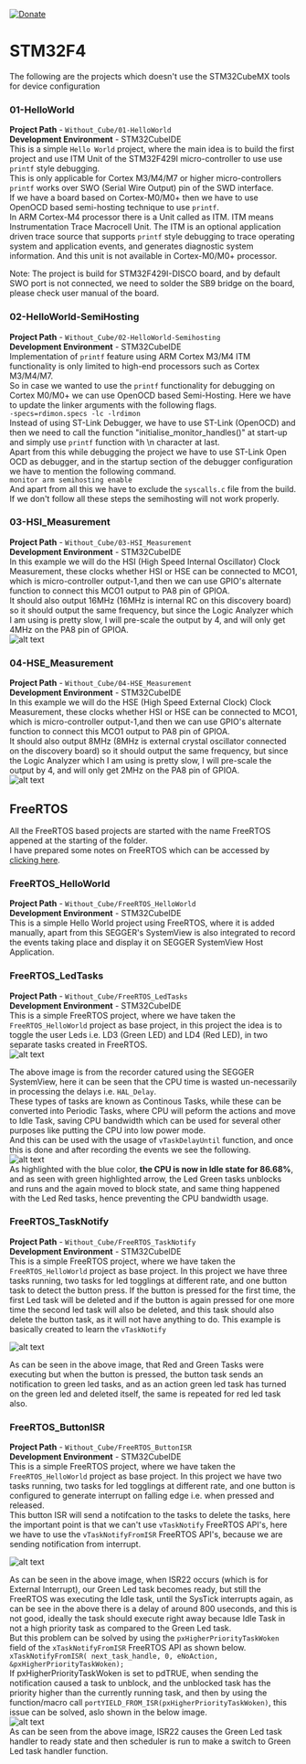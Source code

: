 [![Donate](https://img.shields.io/badge/Donate-PayPal-green.svg)](https://www.paypal.me/embeddedlab)

# STM32F4 
The following are the projects which doesn't use the STM32CubeMX tools for device configuration
### 01-HelloWorld
**Project Path** - `Without_Cube/01-HelloWorld`  
**Development Environment** - STM32CubeIDE  
This is a simple `Hello World` project, where the main idea is to build the first project and use ITM Unit of the STM32F429I micro-controller to use use `printf` style debugging.  
This is only applicable for Cortex M3/M4/M7 or higher micro-controllers `printf` works over SWO (Serial Wire Output) pin of the SWD interface.  
If we have a board based on Cortex-M0/M0+ then we have to use OpenOCD based semi-hosting technique to use `printf`.  
In ARM Cortex-M4 processor there is a Unit called as ITM. ITM means Instrumentation Trace Macrocell Unit. The ITM is an optional application driven trace source that supports `printf` style debugging to trace operating system and application events, and generates diagnostic system information. And this unit is not available in Cortex-M0/M0+ processor.  

Note: The project is build for STM32F429I-DISCO board, and by default SWO port is not connected, we need to solder the SB9 bridge on the board, please check user manual of the board.  

### 02-HelloWorld-SemiHosting
**Project Path** - `Without_Cube/02-HelloWorld-Semihosting`  
**Development Environment** - STM32CubeIDE  
Implementation of `printf` feature using ARM Cortex M3/M4 ITM functionality is only limited to high-end processors such as Cortex M3/M4/M7.  
So in case we wanted to use the `printf` functionality for debugging on Cortex M0/M0+ we can use OpenOCD based Semi-Hosting. Here we have to update the linker arguments with the following flags.  
```-specs=rdimon.specs -lc -lrdimon```  
Instead of using ST-Link Debugger, we have to use ST-Link (OpenOCD) and then we need to call the function "initialise_monitor_handles()" at start-up and simply use `printf` function with \n character at last.  
Apart from this while debugging the project we have to use ST-Link Open OCD as debugger, and in the startup section of the debugger configuration we have to mention the following command.  
```monitor arm semihosting enable```  
And apart from all this we have to exclude the `syscalls.c` file from the build. If we don't follow all these steps the semihosting will not work properly.  

### 03-HSI_Measurement
**Project Path** - `Without_Cube/03-HSI_Measurement`  
**Development Environment** - STM32CubeIDE  
In this example we will do the HSI (High Speed Internal Oscillator) Clock Measurement, these clocks whether HSI or HSE can be connected to MCO1, which is micro-controller output-1,and then we can use GPIO's alternate function to connect this MCO1 output to PA8 pin of GPIOA.  
It should also output 16MHz (16MHz is internal RC on this discovery board) so it should output the same frequency, but since the Logic Analyzer which I  am using is pretty slow, I will pre-scale the output by 4, and will only get 4MHz on the PA8 pin of GPIOA.  
![alt text](Without_Cube/03-HSI_Measurement/HSI_Measurement.png "HSI Measurement")  

### 04-HSE_Measurement
**Project Path** - `Without_Cube/04-HSE_Measurement`  
**Development Environment** - STM32CubeIDE  
In this example we will do the HSE (High Speed External Clock) Clock Measurement, these clocks whether HSI or HSE can be connected to MCO1, which is micro-controller output-1,and then we can use GPIO's alternate function to connect this MCO1 output to PA8 pin of GPIOA.  
It should also output 8MHz (8MHz is external crystal oscillator connected on the discovery board) so it should output the same frequency, but since the Logic Analyzer which I  am using is pretty slow, I will pre-scale the output by 4, and will only get 2MHz on the PA8 pin of GPIOA.  
![alt text](Without_Cube/04-HSE_Measurement/HSE_Measurement.png "HSE Measurement")  


## FreeRTOS
All the FreeRTOS based projects are started with the name FreeRTOS appened at the starting of the folder.  
I have prepared some notes on FreeRTOS which can be accessed by [clicking here](FreeRTOS_ReadMe.md).  

### FreeRTOS_HelloWorld
**Project Path** - `Without_Cube/FreeRTOS_HelloWorld`  
**Development Environment** - STM32CubeIDE  
This is a simple Hello World project using FreeRTOS, where it is added manually, apart from this SEGGER's SystemView is also integrated to record the events taking place and display it on SEGGER SystemView Host Application.  


### FreeRTOS_LedTasks
**Project Path** - `Without_Cube/FreeRTOS_LedTasks`  
**Development Environment** - STM32CubeIDE  
This is a simple FreeRTOS project, where we have taken the `FreeRTOS_HelloWorld` project as base project, in this project the idea is to toggle the user Leds i.e. LD3 (Green LED) and LD4 (Red LED), in two separate tasks created in FreeRTOS.  
![alt text](Documentation/FreeRTOS_LedTasks_with_HAL_Delay.PNG "LED Tasks Running with HAL Delay")  


The above image is from the recorder catured using the SEGGER SystemView, here it can be seen that the CPU time is wasted un-necessarily in processing the delays i.e. `HAL_Delay`.  
These types of tasks are known as Continous Tasks, while these can be converted into Periodic Tasks, where CPU will peform the actions and move to Idle Task, saving CPU bandwidth which can be used for several other purposes like putting the CPU into low power mode.  
And this can be used with the usage of `vTaskDelayUntil` function, and once this is done and after recording the events we see the following.  
![alt text](Documentation/FreeRTOS_LedTasks_with_vTaskDelayUntil.PNG "LED Tasks Running with HAL Delay")  
As highlighted with the blue color, **the CPU is now in Idle state for 86.68%**, and as seen with green highlighted arrow, the Led Green tasks unblocks and runs and the again moved to block state, and same thing happened with the Led Red tasks, hence preventing the CPU bandwidth usage.  


### FreeRTOS_TaskNotify
**Project Path** - `Without_Cube/FreeRTOS_TaskNotify`  
**Development Environment** - STM32CubeIDE  
This is a simple FreeRTOS project, where we have taken the `FreeRTOS_HelloWorld` project as base project. In this project we have three tasks running, two tasks for led togglings at different rate, and one button task to detect the button press. If the button is pressed for the first time, the first Led task will be deleted and if the button is again pressed for one more time the second led task will also be deleted, and this task should also delete the button task, as it will not have anything to do. This example is basically created to learn the `vTaskNotify`  

![alt text](Documentation/FreeRTOS_TaskNotify.PNG "FreeRTOS Task Notify and Deleting Tasks")  

As can be seen in the above image, that Red and Green Tasks were executing but when the button is pressed, the button task sends an notification to green led tasks, and as an action green led task has turned on the green led and deleted itself, the same is repeated for red led task also.  


### FreeRTOS_ButtonISR
**Project Path** - `Without_Cube/FreeRTOS_ButtonISR`  
**Development Environment** - STM32CubeIDE  
This is a simple FreeRTOS project, where we have taken the `FreeRTOS_HelloWorld` project as base project. In this project we have two tasks running, two tasks for led togglings at different rate, and one button is configured to generate interrupt on falling edge i.e. when pressed and released.  
This button ISR will send a notifcation to the tasks to delete the tasks, here the important point is that we can't use `vTaskNotify` FreeRTOS API's, here we have to use the `vTaskNotifyFromISR` FreeRTOS API's, because we are sending notification from interrupt.  

![alt text](Documentation/FreeRTOS_ButtonISR_TaskReady_But_Not_Executed.PNG "Notify Tasks from ISR")  

As can be seen in the above image, when ISR22 occurs (which is for External Interrupt), our Green Led task becomes ready, but still the FreeRTOS was executing the Idle task, until the SysTick interrupts again, as can be see in the above there is a delay of around 800 useconds, and this is not good, ideally the task should execute right away because Idle Task in not a high priority task as compared to the Green Led task.  
But this problem can be solved by using the `pxHigherPriorityTaskWoken` field of the `xTaskNotifyFromISR` FreeRTOS API as shown below.  
`xTaskNotifyFromISR( next_task_handle, 0, eNoAction, &pxHigherPriorityTaskWoken);`  
If pxHigherPriorityTaskWoken is set to pdTRUE, when sending the notification caused a task to unblock, and the unblocked task has the priority higher than
the currently running task, and then by using the function/macro call `portYIELD_FROM_ISR(pxHigherPriorityTaskWoken)`, this issue can be solved, aslo shown in the below image.  
![alt text](Documentation/FreeRTOS_ButtonISR_YieldFromISR.PNG "Notify Tasks from ISR")  
As can be seen from the above image, ISR22 causes the Green Led task handler to ready state and then scheduler is run to make a switch to Green Led task handler function.  
